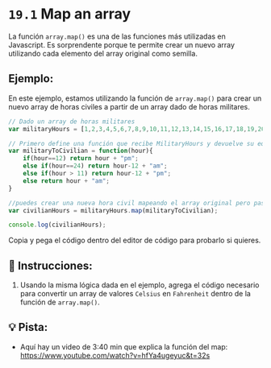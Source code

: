 # `19.1` Map an array

La función `array.map()` es una de las funciones más utilizadas en Javascript. Es sorprendente porque te permite crear un nuevo array utilizando cada elemento del array original como semilla.

## Ejemplo:

En este ejemplo, estamos utilizando la función de `array.map()` para crear un nuevo array de horas civiles a partir de un array dado de horas militares.

```js
// Dado un array de horas militares
var militaryHours = [1,2,3,4,5,6,7,8,9,10,11,12,13,14,15,16,17,18,19,20,21,22,23,24];

// Primero define una función que recibe MilitaryHours y devuelve su equivalente en tiempo civil
var militaryToCivilian = function(hour){
    if(hour==12) return hour + "pm";
    else if(hour==24) return hour-12 + "am";
    else if(hour > 11) return hour-12 + "pm";
    else return hour + "am";
}

//puedes crear una nueva hora civil mapeando el array original pero pasando la función militaryToCivilian a la función map
var civilianHours = militaryHours.map(militaryToCivilian);

console.log(civilianHours);
```

Copia y pega el código dentro del editor de código para probarlo si quieres.

## 📝 Instrucciones:

1. Usando la misma lógica dada en el ejemplo, agrega el código necesario para convertir un array de valores `Celsius` en `Fahrenheit` dentro de la función de `array.map()`.

## 💡 Pista:

+ Aquí hay un video de 3:40 min que explica la función del map: https://www.youtube.com/watch?v=hfYa4ugeyuc&t=32s